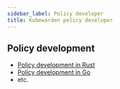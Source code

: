 ```yaml
---
sidebar_label: Policy developer
title: Kubewarden policy developer
---
```



## Policy development

- [Policy development in Rust](/writing-policies/rust/intro-rust)
- [Policy development in Go](/writing-policies/go/intro-go)
- etc.
